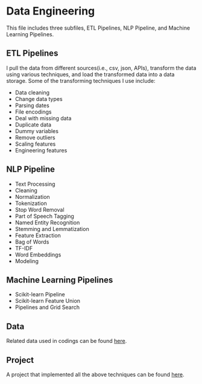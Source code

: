 # Data Engineering

This file includes three subfiles, ETL Pipelines, NLP Pipeline, and Machine Learning Pipelines. 

## ETL Pipelines
I pull the data from different sources(i.e., csv, json, APIs), transform the data using various techniques, and load the transformed data into a data storage. Some of the transforming techniques I use include: 

- Data cleaning
- Change data types
- Parsing dates
- File encodings
- Deal with missing data
- Duplicate data
- Dummy variables
- Remove outliers
- Scaling features
- Engineering features

## NLP Pipeline 

- Text Processing
- Cleaning
- Normalization
- Tokenization
- Stop Word Removal
- Part of Speech Tagging
- Named Entity Recognition
- Stemming and Lemmatization
- Feature Extraction
- Bag of Words
- TF-IDF
- Word Embeddings
- Modeling

## Machine Learning Pipelines

- Scikit-learn Pipeline
- Scikit-learn Feature Union
- Pipelines and Grid Search

## Data
Related data used in codings can be found [here](https://drive.google.com/drive/folders/16QPqSAll76gNdLGljKw6KpGO_qAMM_79?usp=sharing). 

## Project
A project that implemented all the above techniques can be found [here](https://github.com/Brinxu/Disaster-Response-Pipeline). 
